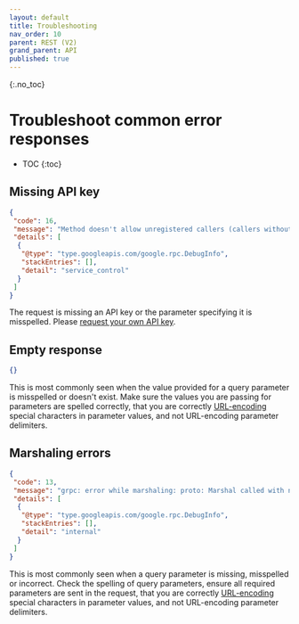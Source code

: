 ```yaml
---
layout: default
title: Troubleshooting
nav_order: 10
parent: REST (V2)
grand_parent: API
published: true
---
```


{:.no_toc}
# Troubleshoot common error responses

* TOC
{:toc}

## Missing API key

```json
{
 "code": 16,
 "message": "Method doesn't allow unregistered callers (callers without established identity). Please use API Key or other form of API consumer identity to call this API.",
 "details": [
  {
   "@type": "type.googleapis.com/google.rpc.DebugInfo",
   "stackEntries": [],
   "detail": "service_control"
  }
 ]
}
```

The request is missing an API key or the parameter specifying it is misspelled. Please [request your own API key](/api/index.html#get-key).

## Empty response

```json
{}
```

This is most commonly seen when the value provided for a query parameter is misspelled or doesn't exist. Make sure the values you are passing for parameters are spelled correctly, that you are correctly [URL-encoding](/api/rest/v2/index.html#url-encode) special characters in parameter values, and not URL-encoding parameter delimiters.

## Marshaling errors

```json
{
 "code": 13,
 "message": "grpc: error while marshaling: proto: Marshal called with nil",
 "details": [
  {
   "@type": "type.googleapis.com/google.rpc.DebugInfo",
   "stackEntries": [],
   "detail": "internal"
  }
 ]
}
```

This is most commonly seen when a query parameter is missing, misspelled or incorrect. Check the spelling of query parameters, ensure all required parameters are sent in the request, that you are correctly [URL-encoding](/api/rest/v2/index.html#url-encode) special characters in parameter values, and not URL-encoding parameter delimiters.
